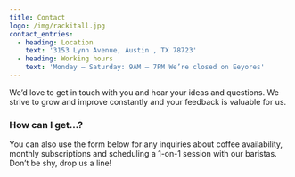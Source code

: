 ```yaml
---
title: Contact
logo: /img/rackitall.jpg
contact_entries:
  - heading: Location
    text: '3153 Lynn Avenue, Austin , TX 78723'
  - heading: Working hours
    text: 'Monday – Saturday: 9AM – 7PM We’re closed on Eeyores'
---
```


We’d love to get in touch with you and hear your ideas and
questions. We strive to grow and improve constantly and your feedback
is valuable for us.

<h3 class="f4 b lh-title mb2">How can I get…?</h3>

You can also use the form below for any inquiries about coffee
availability, monthly subscriptions and scheduling a 1-on-1 session
with our baristas. Don’t be shy, drop us a line!
